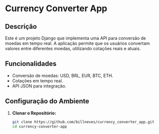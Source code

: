 # Currency Converter App

## Descrição

Este é um projeto Django que implementa uma API para conversão de moedas em tempo real. A aplicação permite que os usuários convertam valores entre diferentes moedas, utilizando cotações reais e atuais.

## Funcionalidades

- Conversão de moedas: USD, BRL, EUR, BTC, ETH.
- Cotações em tempo real.
- API JSON para integração.

## Configuração do Ambiente

1. **Clonar o Repositório:**
   ```bash
   git clone https://github.com/billneves/currency_converter_app.git
   cd currency-converter-app
